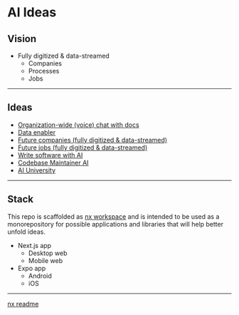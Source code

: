 # AI Ideas

## Vision

- Fully digitized & data-streamed
  - Companies
  - Processes
  - Jobs

---

## Ideas

- [Organization-wide (voice) chat with docs](./readme/ideas/org-wide-chat/org-wide-chat-with-docs.md)
- [Data enabler](./readme/ideas/data-enabler/data-enabler.md)
- [Future companies (fully digitized & data-streamed)](./readme/ideas/future-companies/future-companies.md)
- [Future jobs (fully digitized & data-streamed)](./readme/ideas/future-jobs/future-jobs.md)
- [Write software with AI](./readme/ideas/write-software-with-ai/write-software-with-ai.md)
- [Codebase Maintainer AI](./readme/ideas/codebase-maintainer-ai/codebase-maintainer-ai.md)
- [AI University](./readme/ideas/ai-university/ai-university.md)

---

## Stack

This repo is scaffolded as [nx workspace](https://nx.dev/) and is intended to be used as a monorepository for possible applications and libraries that will help better unfold ideas.

- Next.js app
  - Desktop web
  - Mobile web
- Expo app
  - Android
  - iOS

---

[nx readme](/readme/docs/nx-readme.md)
